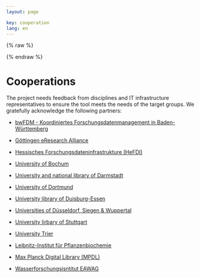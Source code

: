 ```yaml
---
layout: page

key: cooperation
lang: en
---
```


<link rel="stylesheet" href="/css/leaflet.css" />

<script>
    var _locations = {{ site.data.locations | jsonify }};
</script>

{% raw  %}
<script id="marker-template" type="text/x-handlebars-template">
    <h4>{{name}}</h4>

    <dl>
        {{#if url}}
        <dt>URL</dt>
        <dd><a href="{{url}}" target="_blank">{{url}}</a></dd>
        {{/if}}
        {{#if contact}}
        <dt>Contact</dt>
        <dd>{{contact}}</dd>
        {{/if}}
    </dl>
</script>
{% endraw %}

<script src="/js/handlebars.min.js"></script>
<script src="/js/leaflet.js"></script>
<script src="/js/map.js"></script>

<div id="map" class="map"></div>

Cooperations
============

The project needs feedback from disciplines and IT infrastructure representatives to ensure the tool meets the needs of the target groups. We gratefully acknowledge the following partners:

* [bwFDM - Koordiniertes Forschungsdatenmanagement in Baden-Württemberg](https://bwfdm.scc.kit.edu/)
* [Göttingen eResearch Alliance](http://www.eresearch.uni-goettingen.de/)
* [Hessisches Forschungsdateninfrastrukture (HeFDI)](https://www.uni-marburg.de/projekte/forschungsdaten/projekt)

* [University of Bochum](www.ruhr-uni-bochum.de)
* [University and national library of Darmstadt](https://www.ulb.tu-darmstadt.de)
* [University of Dortmund](https://www.tu-dortmund.de/uni/de/Uni)
* [University library of Duisburg-Essen](https://www.uni-due.de/ub/index.php)
* [Universities of Düsseldorf, Siegen & Wuppertal]()
* [University lirbary of Stuttgart](https://www.ub.stuttgart.de/)
* [University Trier](https://www.uni-trier.de)

* [Leibnitz-Institut für Pflanzenbiochemie](https://www.ipb-halle.de)
* [Max Planck Digital Library (MPDL)](https://www.mpdl.mpg.de)
* [Wasserforschungsisntitut EAWAG](www.eawag.ch)


